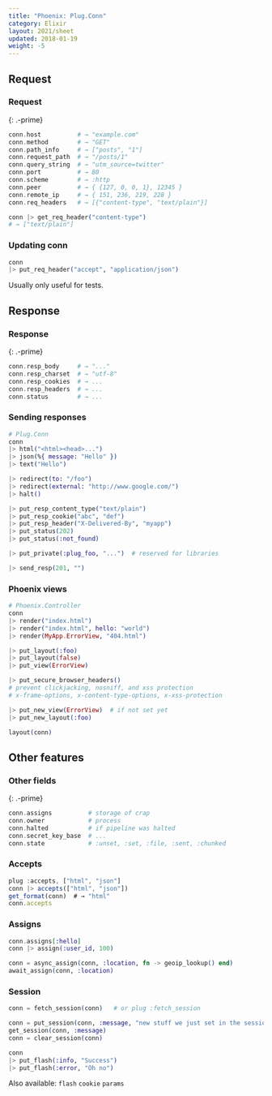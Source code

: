 ```yaml
---
title: "Phoenix: Plug.Conn"
category: Elixir
layout: 2021/sheet
updated: 2018-01-19
weight: -5
---
```


Request
-------

### Request
{: .-prime}

```elixir
conn.host          # → "example.com"
conn.method        # → "GET"
conn.path_info     # → ["posts", "1"]
conn.request_path  # → "/posts/1"
conn.query_string  # → "utm_source=twitter"
conn.port          # → 80
conn.scheme        # → :http
conn.peer          # → { {127, 0, 0, 1}, 12345 }
conn.remote_ip     # → { 151, 236, 219, 228 }
conn.req_headers   # → [{"content-type", "text/plain"}]
```

```elixir
conn |> get_req_header("content-type")
# → ["text/plain"]
```

### Updating conn

```elixir
conn
|> put_req_header("accept", "application/json")
```

Usually only useful for tests.

Response
--------

### Response
{: .-prime}

```elixir
conn.resp_body     # → "..."
conn.resp_charset  # → "utf-8"
conn.resp_cookies  # → ...
conn.resp_headers  # → ...
conn.status        # → ...
```

### Sending responses

```elixir
# Plug.Conn
conn
|> html("<html><head>...")
|> json(%{ message: "Hello" })
|> text("Hello")
```

```elixir
|> redirect(to: "/foo")
|> redirect(external: "http://www.google.com/")
|> halt()
```

```elixir
|> put_resp_content_type("text/plain")
|> put_resp_cookie("abc", "def")
|> put_resp_header("X-Delivered-By", "myapp")
|> put_status(202)
|> put_status(:not_found)
```

```elixir
|> put_private(:plug_foo, "...")  # reserved for libraries
```

```elixir
|> send_resp(201, "")
```

### Phoenix views

```elixir
# Phoenix.Controller
conn
|> render("index.html")
|> render("index.html", hello: "world")
|> render(MyApp.ErrorView, "404.html")
```

```elixir
|> put_layout(:foo)
|> put_layout(false)
|> put_view(ErrorView)
```

```elixir
|> put_secure_browser_headers()
# prevent clickjacking, nosniff, and xss protection
# x-frame-options, x-content-type-options, x-xss-protection
```

```elixir
|> put_new_view(ErrorView)  # if not set yet
|> put_new_layout(:foo)
```

```elixir
layout(conn)
```

Other features
--------------

### Other fields
{: .-prime}

```elixir
conn.assigns          # storage of crap
conn.owner            # process
conn.halted           # if pipeline was halted
conn.secret_key_base  # ...
conn.state            # :unset, :set, :file, :sent, :chunked
```

### Accepts

```js
plug :accepts, ["html", "json"]
conn |> accepts(["html", "json"])
get_format(conn)  # → "html"
conn.accepts
```

### Assigns

```elixir
conn.assigns[:hello]
conn |> assign(:user_id, 100)
```

```elixir
conn = async_assign(conn, :location, fn -> geoip_lookup() end)
await_assign(conn, :location)
```

### Session

```elixir
conn = fetch_session(conn)   # or plug :fetch_session

conn = put_session(conn, :message, "new stuff we just set in the session")
get_session(conn, :message)
conn = clear_session(conn)
```

```elixir
conn
|> put_flash(:info, "Success")
|> put_flash(:error, "Oh no")
```

Also available: `flash` `cookie` `params`

